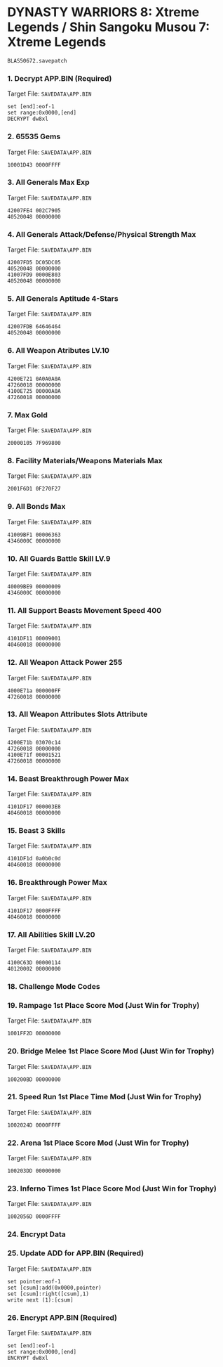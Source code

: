 #  DYNASTY WARRIORS 8: Xtreme Legends / Shin Sangoku Musou 7: Xtreme Legends 

`BLAS50672.savepatch`

### 1. Decrypt APP.BIN (Required)

Target File: `SAVEDATA\APP.BIN`

```
set [end]:eof-1
set range:0x0000,[end]
DECRYPT dw8xl
```

### 2. 65535 Gems

Target File: `SAVEDATA\APP.BIN`

```
10001D43 0000FFFF
```

### 3. All Generals Max Exp

Target File: `SAVEDATA\APP.BIN`

```
42007FE4 002C7905
40520048 00000000
```

### 4. All Generals Attack/Defense/Physical Strength Max

Target File: `SAVEDATA\APP.BIN`

```
42007FD5 DC05DC05
40520048 00000000
41007FD9 0000E803
40520048 00000000
```

### 5. All Generals Aptitude 4-Stars

Target File: `SAVEDATA\APP.BIN`

```
42007FDB 64646464
40520048 00000000
```

### 6. All Weapon Atributes LV.10

Target File: `SAVEDATA\APP.BIN`

```
4200E721 0A0A0A0A
47260018 00000000
4100E725 00000A0A
47260018 00000000
```

### 7. Max Gold

Target File: `SAVEDATA\APP.BIN`

```
20000105 7F969800
```

### 8. Facility Materials/Weapons Materials Max

Target File: `SAVEDATA\APP.BIN`

```
2001F6D1 0F270F27
```

### 9. All Bonds Max

Target File: `SAVEDATA\APP.BIN`

```
41009BF1 00006363
4346000C 00000000
```

### 10. All Guards Battle Skill LV.9

Target File: `SAVEDATA\APP.BIN`

```
40009BE9 00000009
4346000C 00000000
```

### 11. All Support Beasts Movement Speed 400

Target File: `SAVEDATA\APP.BIN`

```
4101DF11 00009001
40460018 00000000
```

### 12. All Weapon Attack Power 255

Target File: `SAVEDATA\APP.BIN`

```
4000E71a 000000FF
47260018 00000000
```

### 13. All Weapon Attributes Slots Attribute

Target File: `SAVEDATA\APP.BIN`

```
4200E71b 03070c14
47260018 00000000
4100E71f 00001521
47260018 00000000
```

### 14. Beast Breakthrough Power Max

Target File: `SAVEDATA\APP.BIN`

```
4101DF17 000003E8
40460018 00000000
```

### 15. Beast 3 Skills

Target File: `SAVEDATA\APP.BIN`

```
4101DF1d 0a0b0c0d
40460018 00000000
```

### 16. Breakthrough Power Max

Target File: `SAVEDATA\APP.BIN`

```
4101DF17 0000FFFF
40460018 00000000
```

### 17. All Abilities Skill LV.20

Target File: `SAVEDATA\APP.BIN`

```
4100C63D 00000114
40120002 00000000
```

### 18. Challenge Mode Codes
### 19. Rampage 1st Place Score Mod (Just Win for Trophy)

Target File: `SAVEDATA\APP.BIN`

```
1001FF2D 00000000
```

### 20. Bridge Melee 1st Place Score Mod (Just Win for Trophy)

Target File: `SAVEDATA\APP.BIN`

```
100200BD 00000000
```

### 21. Speed Run 1st Place Time Mod (Just Win for Trophy)

Target File: `SAVEDATA\APP.BIN`

```
1002024D 0000FFFF
```

### 22. Arena 1st Place Score Mod (Just Win for Trophy)

Target File: `SAVEDATA\APP.BIN`

```
100203DD 00000000
```

### 23. Inferno Times 1st Place Score Mod (Just Win for Trophy)

Target File: `SAVEDATA\APP.BIN`

```
1002056D 0000FFFF
```

### 24. Encrypt Data
### 25. Update ADD for APP.BIN (Required)

Target File: `SAVEDATA\APP.BIN`

```
set pointer:eof-1
set [csum]:add(0x0000,pointer)
set [csum]:right([csum],1)
write next (1):[csum]
```

### 26. Encrypt APP.BIN (Required)

Target File: `SAVEDATA\APP.BIN`

```
set [end]:eof-1
set range:0x0000,[end]
ENCRYPT dw8xl
```

